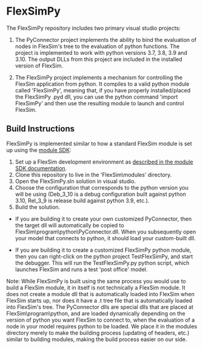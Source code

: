 # FlexSimPy

The FlexSimPy repository includes two primary visual studio projects:
  1. The PyConnector project implements the ability to bind the evaluation
    of nodes in FlexSim's tree to the evaluation of python functions. The 
    project is implemented to work with python versions 3.7, 3.8, 3.9 and 3.10. 
    The output DLLs from this project are included in the installed version 
    of FlexSim.
    
  2. The FlexSimPy project implements a mechanism for controlling the 
    FlexSim application from python. It compiles to a valid python 
    module called 'FlexSimPy', meaning that, if you have properly 
    installed/placed the FlexSimPy .pyd dll, you can use the python command 
    'import FlexSimPy' and then use the resulting module to launch 
    and control FlexSim.
    
## Build Instructions

FlexSimPy is implemented similar to how a standard FlexSim module is set up 
using the [module SDK](https://docs.flexsim.com/Reference/DeveloperAdvancedUser/ModuleSDK/KeyConcepts/):

  1. Set up a FlexSim development environment as 
    [described in the module SDK documentation](https://docs.flexsim.com/Reference/DeveloperAdvancedUser/ModuleSDK/QuickStart/#preparing).
  2. Clone this repository to live in the 'FlexSim\modules\' directory.
  3. Open the FlexSimPy.sln solution in visual studio.
  4. Choose the configuration that corresponds to the python version you 
    will be using (Deb_3_10 is a debug configuration built against python 3.10, 
    Rel_3_9 is release build against python 3.9, etc.).
  5. Build the solution.

- If you are building it to create your own customized PyConnector, then the target dll 
  will automatically be copied to FlexSim\program\python\PyConnector<version>.dll. When 
  you subsequently open your model that connects to python, it should load your 
  custom-built dll.

- If you are building it to create a customized FlexSimPy python module, then you 
  can right-click on the python project TestFlexSimPy, and start the debugger. This 
  will run the TestFlexSimPy.py python script, which launches FlexSim and runs a test 'post office' 
  model.

Note: While FlexSimPy is built using the same process you would use to 
build a FlexSim 
module, it in itself is not technically a FlexSim module. It does not create a module 
dll that is automatically loaded into FlexSim when FlexSim starts up, nor 
does it have a .t tree file that is automatically loaded into FlexSim's tree. 
The PyConnector dlls are special dlls that are placed at FlexSim\program\python, 
and are loaded dynamically depending on the version of python you want FlexSim 
to connect to, when the evaluation of a node in your model requires python to 
be loaded. We place it in the modules directory merely to make the building 
process (updating of headers, etc.) similar to building modules, making the 
build process easier on our side.
